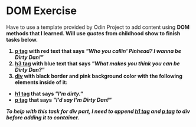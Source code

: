 <h1>DOM Exercise</h1>
Have to use a template provided by Odin Project to add content using <b>DOM methods<b> that I learned.
Will use <i>quotes</i> from childhood show to finish tasks below. 

1) <u><b>p tag</b></u> with <b>red text</b> that says <i>"Who you callin' Pinhead? I wanna be Dirty Dan!"</i>
2) <u><b>h3 tag</b></u> with <b>blue text</b> that says <i>"What makes you think you can be Dirty Dan?"</i>
3) <u><b>div</b></u> with  <b>black border</b> and <b>pink background color</b> with the following elements inside of it:
<ul>
    <li><u><b>h1 tag</b></u> that says <i>"I'm dirty."</i></li> 
    <li><u><b>p tag</b></u> that says <i>"I'd say I'm Dirty Dan!"</i></li>
</ul>

<p><i>To help with this task for <b>div</b> part, I need to append <b><u>h1 tag</u></b> and <b><u>p tag</u></b> to div before adding it to container.</i></p>